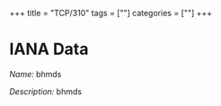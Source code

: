 +++
title = "TCP/310"
tags = [""]
categories = [""]
+++

# IANA Data

_Name:_ bhmds

_Description:_ bhmds


